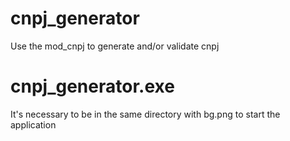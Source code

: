 # cnpj_generator

Use the mod_cnpj to generate and/or validate cnpj


# cnpj_generator.exe

It's necessary to be in the same directory with bg.png to start the application
